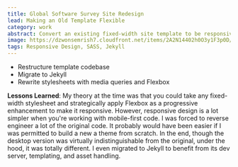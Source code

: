 ```yaml
---
title: Global Software Survey Site Redesign
lead: Making an Old Template Flexible
category: work
abstract: Convert an existing fixed-width site template to be responsive without changing the desktop version or losing existing browser compatibility.
image: https://dzwonsemrish7.cloudfront.net/items/2A2N14402h0O3y1F3p0D/%5Bc17d4c4f766af152cba2ef660fc7eedb%5D_gss.png?v=0effb046
tags: Responsive Design, SASS, Jekyll
---
```


- Restructure template codebase
- Migrate to Jekyll
- Rewrite stylesheets with media queries and Flexbox

**Lessons Learned**: My theory at the time was that you could take any fixed-width stylesheet and strategically apply Flexbox as a progressive enhancement to make it responsive. However, responsive design is a lot simpler when you're working with mobile-first code. I was forced to reverse engineer a lot of the original code. It probably would have been easier if I was permitted to build a new a theme from scratch. In the end, though the desktop version was virtually indistinguishable from the original, under the hood, it was totally different. I even migrated to Jekyll to benefit from its dev server, templating, and asset handling.
